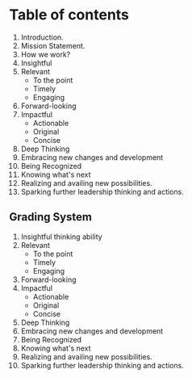 # Table of contents
1. Introduction.
2. Mission Statement.
3. How we work?
4. Insightful
5. Relevant
	* To the point
	* Timely
	* Engaging
6. Forward-looking
7. Impactful
	* Actionable
	* Original
	* Concise
8. Deep Thinking
9. Embracing new changes and development
10. Being Recognized 
11. Knowing what's next
12. Realizing and availing new possibilities.
13. Sparking further leadership thinking and actions.


## Grading System
1. Insightful thinking ability
2. Relevant
	* To the point
	* Timely
	* Engaging
3. Forward-looking
4. Impactful
	* Actionable
	* Original
	* Concise 
5. Deep Thinking
6. Embracing new changes and development
7. Being Recognized 
8. Knowing what's next
9. Realizing and availing new possibilities.
10. Sparking further leadership thinking and actions.


